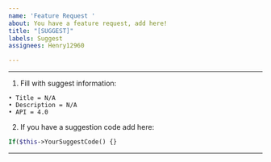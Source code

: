 ```yaml
---
name: 'Feature Request '
about: You have a feature request, add here!
title: "[SUGGEST]"
labels: Suggest
assignees: Henry12960

---
```


---
1. Fill with suggest information:

```
• Title = N/A
• Description = N/A
• API = 4.0
```


2. If you have a suggestion code add here:

```php
If($this->YourSuggestCode() {}
```
---
